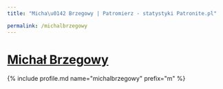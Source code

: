 ```yaml
---
title: "Micha\u0142 Brzegowy | Patromierz - statystyki Patronite.pl"

permalink: /michalbrzegowy
---
```


# [Michał Brzegowy](https://patronite.pl/michalbrzegowy)

{% include profile.md name="michalbrzegowy" prefix="m" %}
